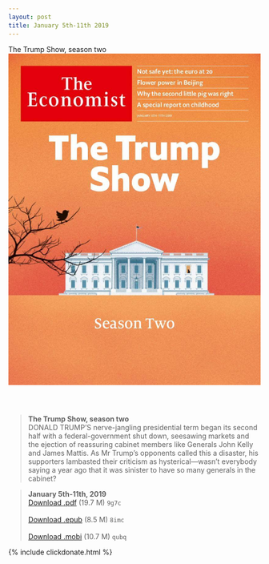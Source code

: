 ```yaml
---
layout: post
title: January 5th-11th 2019
---
```


<div class="message">
	The Trump Show, season two
</div>

<header class="xmas">
<div class="cover upload">
<img src="/public/img/the-economist/img_2019.01.05.jpg" />
</div>
</header>
<!--more-->

> **The Trump Show, season two** <br/>
DONALD TRUMP’S nerve-jangling presidential term began its second half with a federal-government shut down, seesawing markets and the ejection of reassuring cabinet members like Generals John Kelly and James Mattis. As Mr Trump’s opponents called this a disaster, his supporters lambasted their criticism as hysterical—wasn’t everybody saying a year ago that it was sinister to have so many generals in the cabinet?

> **January 5th-11th, 2019**<br/>
[Download .pdf](https://pan.baidu.com/s/1XloBAa1c-O_QSb-ZWt9BEw) (19.7 M)
`9g7c` <br/><br/>
[Download .epub](https://pan.baidu.com/s/12wAE9y-ab-YPk9YUCxORSA) (8.5 M)
`8imc` <br/><br/>
[Download .mobi](https://pan.baidu.com/s/1Objeyl8ZvEDB7rbp2L7oew) (10.7 M)
`qubq`

{% include clickdonate.html %}
